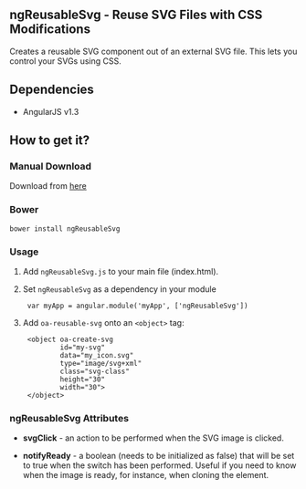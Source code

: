 ## ngReusableSvg - Reuse SVG Files with CSS Modifications
Creates a reusable SVG component out of an external SVG file. This lets you control your SVGs using CSS.

## Dependencies

* AngularJS v1.3

## How to get it?

### Manual Download

Download from [here](http://omriaharon.github.io/ngReusableSvg/)

### Bower

    bower install ngReusableSvg

### Usage

1. Add `ngReusableSvg.js` to your main file (index.html). 

2. Set `ngReusableSvg` as a dependency in your module

        var myApp = angular.module('myApp', ['ngReusableSvg'])

3. Add `oa-reusable-svg` onto an `<object>` tag:

        <object oa-create-svg
                id="my-svg"
                data="my_icon.svg"
                type="image/svg+xml"
                class="svg-class"
                height="30"
                width="30">
        </object>

### ngReusableSvg Attributes

* **svgClick** - an action to be performed when the SVG image is clicked.

* **notifyReady** - a boolean (needs to be initialized as false) that will be set to true when the switch has been performed. Useful if you need to know when the image is ready, for instance, when cloning the element.
